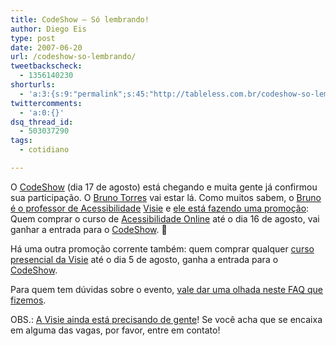 ```yaml
---
title: CodeShow – Só lembrando!
author: Diego Eis
type: post
date: 2007-06-20
url: /codeshow-so-lembrando/
tweetbackscheck:
  - 1356140230
shorturls:
  - 'a:3:{s:9:"permalink";s:45:"http://tableless.com.br/codeshow-so-lembrando";s:7:"tinyurl";s:26:"http://tinyurl.com/3pff9cu";s:4:"isgd";s:19:"http://is.gd/2Hnvjt";}'
twittercomments:
  - 'a:0:{}'
dsq_thread_id:
  - 503037290
tags:
  - cotidiano

---
```

O [CodeShow][1] (dia 17 de agosto) está chegando e muita gente já confirmou sua participação. O [Bruno Torres][2] vai estar lá. Como muitos sabem, o [Bruno é o professor de Acessibilidade][3] [Visie][4] e [ele está fazendo uma promoção][5]: Quem comprar o curso de [Acessibilidade Online][6] até o dia 16 de agosto, vai ganhar a entrada para o [CodeShow][1]. 🙂
  
Há uma outra promoção corrente também: quem comprar qualquer [curso presencial da Visie][7] até o dia 5 de agosto, ganha a entrada para o [CodeShow][1].

Para quem tem dúvidas sobre o evento, [vale dar uma olhada neste FAQ que fizemos][8].

OBS.: [A Visie ainda está precisando de gente][9]! Se você acha que se encaixa em alguma das vagas, por favor, entre em contato!

 [1]: http://visie.com.br/codeshow/
 [2]: http://brunotorres.net/
 [3]: http://visie.com.br/cursos/professores.pt
 [4]: http://visie.com.br/
 [5]: http://brunotorres.net/curso-de-acessibilidade-visie-codeshow
 [6]: http://visie.com.br/cursos/acessibilidade.pt
 [7]: http://visie.com.br/cursos/presencial.pt
 [8]: http://visie.com.br/blog/codeshow-perguntas-e-respostas
 [9]: http://visie.com.br/blog/ha-vagas-na-visie
